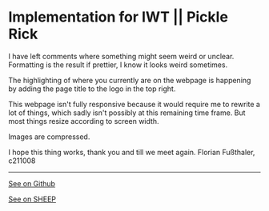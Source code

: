 # Implementation for IWT || **Pickle Rick**

I have left comments where something might seem weird or unclear.
Formatting is the result if prettier, I know it looks weird sometimes.

The highlighting of where you currently are on the webpage is happening by adding the page title to the logo in the top right.

This webpage isn't fully responsive because it would require me to rewrite a lot of things, which sadly isn't possibly at this remaining time frame.
But most things resize according to screen width.

Images are compressed.

I hope this thing works, thank you and till we meet again.
Florian Fußthaler, c211008

---

[See on Github](https://ffuszthaler.github.io/BCC_WS21/IWT/implementation/)

[See on SHEEP](https://cc211008.students.fhstp.ac.at/iwt/)
